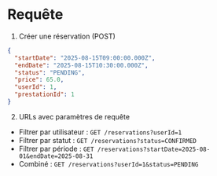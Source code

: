 # Requête

1. Créer une réservation (POST)

```json
{
  "startDate": "2025-08-15T09:00:00.000Z",
  "endDate": "2025-08-15T10:30:00.000Z",
  "status": "PENDING",
  "price": 65.0,
  "userId": 1,
  "prestationId": 1
}
```

2. URLs avec paramètres de requête

- Filtrer par utilisateur : `GET /reservations?userId=1`
- Filtrer par statut : `GET /reservations?status=CONFIRMED`
- Filtrer par période : `GET /reservations?startDate=2025-08-01&endDate=2025-08-31`
- Combiné : `GET /reservations?userId=1&status=PENDING`
